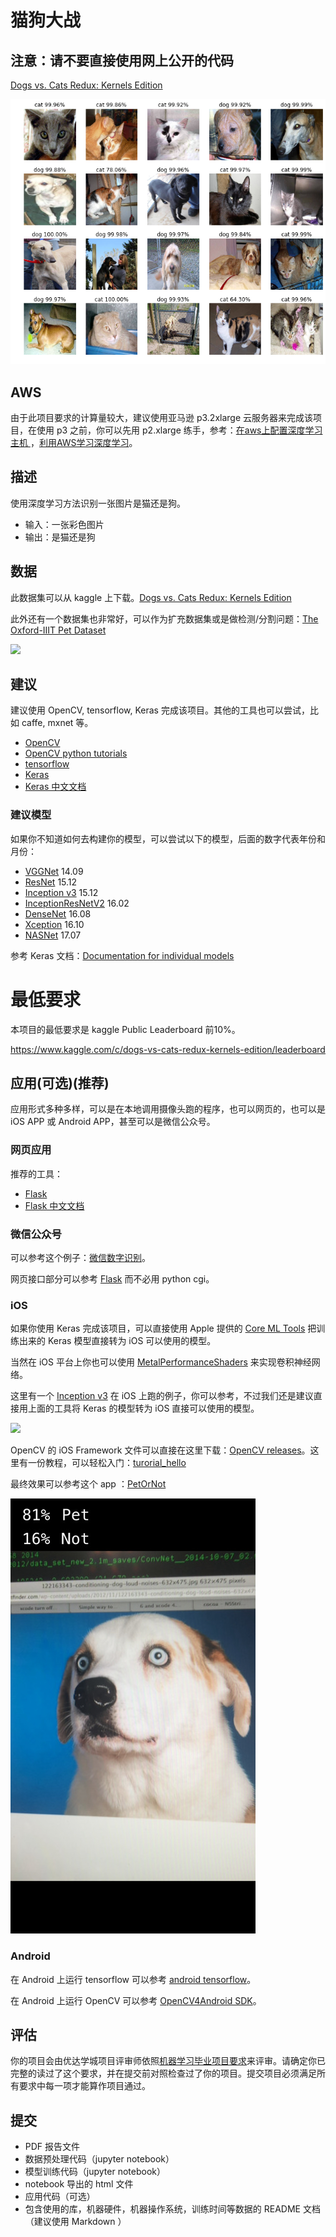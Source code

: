 # 猫狗大战

## 注意：请不要直接使用网上公开的代码

[Dogs vs. Cats Redux: Kernels Edition
](https://www.kaggle.com/c/dogs-vs-cats-redux-kernels-edition)

![](dogvscat.png)

## AWS

由于此项目要求的计算量较大，建议使用亚马逊 p3.2xlarge 云服务器来完成该项目，在使用 p3 之前，你可以先用 p2.xlarge 练手，参考：[在aws上配置深度学习主机 ](https://zhuanlan.zhihu.com/p/25066187)，[利用AWS学习深度学习](https://zhuanlan.zhihu.com/p/33176260)。

## 描述

使用深度学习方法识别一张图片是猫还是狗。

* 输入：一张彩色图片
* 输出：是猫还是狗

## 数据

此数据集可以从 kaggle 上下载。[Dogs vs. Cats Redux: Kernels Edition](https://www.kaggle.com/c/dogs-vs-cats-redux-kernels-edition/data)

此外还有一个数据集也非常好，可以作为扩充数据集或是做检测/分割问题：[The Oxford-IIIT Pet Dataset](http://www.robots.ox.ac.uk/~vgg/data/pets/)

![](http://www.robots.ox.ac.uk/~vgg/data/pets/pet_annotations.jpg)

## 建议

建议使用 OpenCV, tensorflow, Keras 完成该项目。其他的工具也可以尝试，比如 caffe, mxnet 等。

* [OpenCV](https://github.com/opencv/opencv)
* [OpenCV python tutorials](http://docs.opencv.org/3.1.0/d6/d00/tutorial_py_root.html)
* [tensorflow](https://github.com/tensorflow/tensorflow)
* [Keras](https://github.com/fchollet/keras)
* [Keras 中文文档](http://keras-cn.readthedocs.io/)

### 建议模型

如果你不知道如何去构建你的模型，可以尝试以下的模型，后面的数字代表年份和月份：

* [VGGNet](https://arxiv.org/abs/1409.1556) 14.09
* [ResNet](https://arxiv.org/abs/1512.03385) 15.12
* [Inception v3](https://arxiv.org/abs/1512.00567) 15.12
* [InceptionResNetV2](https://arxiv.org/abs/1602.07261) 16.02
* [DenseNet](https://arxiv.org/abs/1608.06993) 16.08
* [Xception](https://arxiv.org/abs/1610.02357) 16.10
* [NASNet](https://arxiv.org/abs/1707.07012) 17.07

参考 Keras 文档：[Documentation for individual models](https://keras.io/applications/#documentation-for-individual-models)

# 最低要求

本项目的最低要求是 kaggle Public Leaderboard 前10%。

https://www.kaggle.com/c/dogs-vs-cats-redux-kernels-edition/leaderboard

## 应用(可选)(推荐)

应用形式多种多样，可以是在本地调用摄像头跑的程序，也可以网页的，也可以是 iOS APP 或 Android APP，甚至可以是微信公众号。

### 网页应用

推荐的工具：

* [Flask](https://github.com/pallets/flask)
* [Flask 中文文档](http://docs.jinkan.org/docs/flask/)

### 微信公众号

可以参考这个例子：[微信数字识别](https://github.com/ypwhs/wechat_digit_recognition)。

网页接口部分可以参考 [Flask](https://github.com/pallets/flask) 而不必用 python cgi。

### iOS

如果你使用 Keras 完成该项目，可以直接使用 Apple 提供的 [Core ML Tools](https://developer.apple.com/documentation/coreml/converting_trained_models_to_core_ml) 把训练出来的 Keras 模型直接转为 iOS 可以使用的模型。

当然在 iOS 平台上你也可以使用 [MetalPerformanceShaders](https://developer.apple.com/reference/metalperformanceshaders) 来实现卷积神经网络。

这里有一个 [Inception v3](https://github.com/shu223/iOS-10-Sampler/blob/master/iOS-10-Sampler/Samples/Inception3Net.swift) 在 iOS 上跑的例子，你可以参考，不过我们还是建议直接用上面的工具将 Keras 的模型转为 iOS 直接可以使用的模型。

![](https://raw.githubusercontent.com/shu223/iOS-10-Sampler/master/README_resources/imagerecog.gif)

OpenCV 的 iOS Framework 文件可以直接在这里下载：[OpenCV releases](https://github.com/opencv/opencv/releases)。这里有一份教程，可以轻松入门：[turorial_hello](https://docs.opencv.org/master/d7/d88/tutorial_hello.html)

最终效果可以参考这个 app ：[PetOrNot](https://itunes.apple.com/cn/app/petornot/id926645155)

![PetOrNot](PetOrNot.jpeg)

### Android

在 Android 上运行 tensorflow 可以参考 [android tensorflow](https://github.com/tensorflow/tensorflow/tree/master/tensorflow/examples/android)。

在 Android 上运行 OpenCV 可以参考 [OpenCV4Android SDK](http://docs.opencv.org/master/da/d2a/tutorial_O4A_SDK.html)。

## 评估

你的项目会由优达学城项目评审师依照[机器学习毕业项目要求](https://review.udacity.com/#!/rubrics/273/view)来评审。请确定你已完整的读过了这个要求，并在提交前对照检查过了你的项目。提交项目必须满足所有要求中每一项才能算作项目通过。

## 提交

* PDF 报告文件
* 数据预处理代码（jupyter notebook）
* 模型训练代码（jupyter notebook）
* notebook 导出的 html 文件
* 应用代码（可选）
* 包含使用的库，机器硬件，机器操作系统，训练时间等数据的 README 文档（建议使用 Markdown ）
